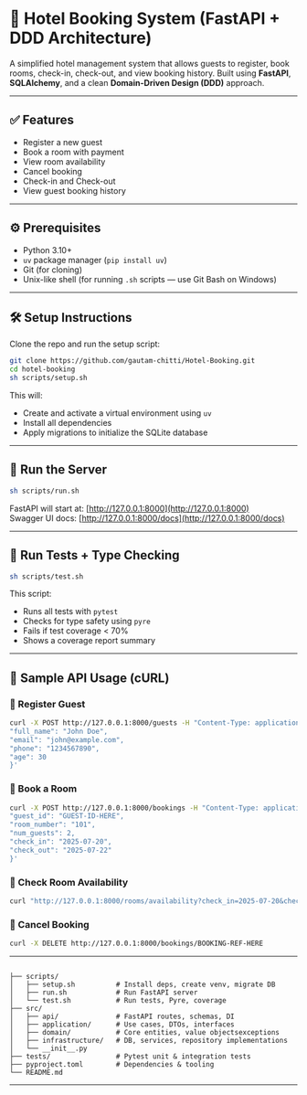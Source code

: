 # 🏨 Hotel Booking System (FastAPI + DDD Architecture)

A simplified hotel management system that allows guests to register, book rooms, check-in, check-out, and view booking history. Built using **FastAPI**, **SQLAlchemy**, and a clean **Domain-Driven Design (DDD)** approach.

---

## ✅ Features

- Register a new guest
- Book a room with payment
- View room availability
- Cancel booking
- Check-in and Check-out
- View guest booking history

---

## ⚙️ Prerequisites

- Python 3.10+
- `uv` package manager (`pip install uv`)
- Git (for cloning)
- Unix-like shell (for running `.sh` scripts — use Git Bash on Windows)

---

## 🛠️ Setup Instructions

Clone the repo and run the setup script:

```bash
git clone https://github.com/gautam-chitti/Hotel-Booking.git
cd hotel-booking
sh scripts/setup.sh
```

This will:

- Create and activate a virtual environment using `uv`
- Install all dependencies
- Apply migrations to initialize the SQLite database

---

## 🚀 Run the Server

```bash
sh scripts/run.sh
```

FastAPI will start at: [http://127.0.0.1:8000](http://127.0.0.1:8000)  
Swagger UI docs: [http://127.0.0.1:8000/docs](http://127.0.0.1:8000/docs)

---

## 🧪 Run Tests + Type Checking

```bash
sh scripts/test.sh
```

This script:

- Runs all tests with `pytest`
- Checks for type safety using `pyre`
- Fails if test coverage < 70%
- Shows a coverage report summary

---

## 🧾 Sample API Usage (cURL)

### 📌 Register Guest

```bash
curl -X POST http://127.0.0.1:8000/guests -H "Content-Type: application/json" -d '{
"full_name": "John Doe",
"email": "john@example.com",
"phone": "1234567890",
"age": 30
}'
```

### 📌 Book a Room

```bash
curl -X POST http://127.0.0.1:8000/bookings -H "Content-Type: application/json" -d '{
"guest_id": "GUEST-ID-HERE",
"room_number": "101",
"num_guests": 2,
"check_in": "2025-07-20",
"check_out": "2025-07-22"
}'
```

### 📌 Check Room Availability

```bash
curl "http://127.0.0.1:8000/rooms/availability?check_in=2025-07-20&check_out=2025-07-22"
```

### 📌 Cancel Booking

```bash
curl -X DELETE http://127.0.0.1:8000/bookings/BOOKING-REF-HERE
```

---

```

├── scripts/
│   ├── setup.sh          # Install deps, create venv, migrate DB
│   ├── run.sh            # Run FastAPI server
│   └── test.sh           # Run tests, Pyre, coverage
├── src/
│   ├── api/              # FastAPI routes, schemas, DI
│   ├── application/      # Use cases, DTOs, interfaces
│   ├── domain/           # Core entities, value objectsexceptions
│   ├── infrastructure/   # DB, services, repository implementations
│   └── __init__.py
├── tests/                # Pytest unit & integration tests
├── pyproject.toml        # Dependencies & tooling
└── README.md
```

---
